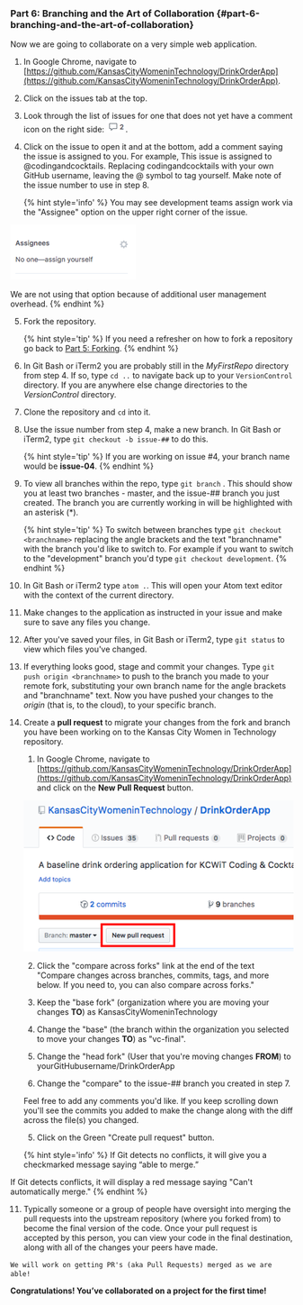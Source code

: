 ### Part 6: Branching and the Art of Collaboration {#part-6-branching-and-the-art-of-collaboration}

Now we are going to collaborate on a very simple web application.

1.  In Google Chrome, navigate to [https://github.com/KansasCityWomeninTechnology/DrinkOrderApp](https://github.com/KansasCityWomeninTechnology/DrinkOrderApp). 

2. Click on the issues tab at the top.

3. Look through the list of issues for one that does not yet have a comment icon on the right side: ![](/images/comment.png).

4. Click on the issue to open it and at the bottom, add a comment saying the issue is assigned to you.  For example,  This issue is assigned to @codingandcocktails. Replacing codingandcocktails with your own GitHub username, leaving the @ symbol to tag yourself. Make note of the issue number to use in step 8. 

    {% hint style='info' %}
You may see development teams assign work via the "Assignee" option on the upper right corner of the issue. 

![](/images/assignee.png)

We are not using that option because of additional user management overhead.
    {% endhint %}

5. Fork the repository.

    {% hint style='tip' %}
If you need a refresher on how to fork a repository go back to [Part 5: Forking](/class_exercises/part_5_practice_with_forking.md).
    {% endhint %}

6. In Git Bash or iTerm2 you are probably still in the _MyFirstRepo_ directory from step 4. If so, type `cd ..` to navigate back up to your `VersionControl` directory.  If you are anywhere else change directories to the _VersionControl_ directory.

7. Clone the repository and `cd` into it.

7. Use the issue number from step 4, make a new branch. In Git Bash or iTerm2, type `git checkout -b issue-##` to do this.

    {% hint style='tip' %}
If you are working on issue #4, your branch name would be **issue-04**.
    {% endhint %}

8. To view all branches within the repo, type `git branch` . This should show you at least two branches - master, and the issue-## branch you just created. The branch you are currently working in will be highlighted with an asterisk (*).

    {% hint style='tip' %}
To switch between branches type `git checkout <branchname>` replacing the angle brackets and the text "branchname" with the branch you'd like to switch to.  For example if you want to switch to the "development" branch you'd type `git checkout development`.
    {% endhint %}
    
9.  In Git Bash or iTerm2 type `atom .`. This will open your Atom text editor with the context of the current directory.

10. Make changes to the application as instructed in your issue and make sure to save any files you change. 

11.  After you've saved your files, in Git Bash or iTerm2, type `git status` to view which files you've changed. 

12. If everything looks good, stage and commit your changes. Type `git push origin <branchname>` to push to the branch you made to your remote fork, substituting your own branch name for the angle brackets and "branchname" text. Now you have pushed your changes to the _origin_ (that is, to the cloud), to your specific branch.

9. Create a **pull request** to migrate your changes from the fork and branch you have been working on to the Kansas City Women in Technology repository.

    1. In Google Chrome, navigate to [https://github.com/KansasCityWomeninTechnology/DrinkOrderApp](https://github.com/KansasCityWomeninTechnology/DrinkOrderApp) and click on the **New Pull Request** button.
    
    ![](/images/pullrequest.png)

    2. Click the "compare across forks" link at the end of the text "Compare changes across branches, commits, tags, and more below. If you need to, you can also compare across forks."
    
    3. Keep the "base fork" (organization where you are moving your changes **TO**) as KansasCityWomeninTechnology 

     4. Change the "base" (the branch within the organization you selected to move your changes **TO**) as "vc-final".
    
    4. Change the "head fork" (User that you're moving changes **FROM**) to yourGitHubusername/DrinkOrderApp 
    
    5. Change the "compare" to the issue-## branch you created in step 7.
    
    Feel free to add any comments you'd like.  If you keep scrolling down you'll see the commits you added to make the change along with the diff across the file(s) you changed.
    
    5. Click on the Green "Create pull request" button.

    {% hint style='info' %}
If Git detects no conflicts, it will give you a checkmarked message saying “able to merge.”
    
If Git detects conflicts, it will display a red message saying "Can't automatically merge."
    {% endhint %}

11.  Typically someone or a group of people have oversight into merging the pull requests into the upstream repository (where you forked from) to become the final version of the code. Once your pull request is accepted by this person, you can view your code in the final destination, along with all of the changes your peers have made.

    We will work on getting PR's (aka Pull Requests) merged as we are able!

**Congratulations! You’ve collaborated on a project for the first time!**